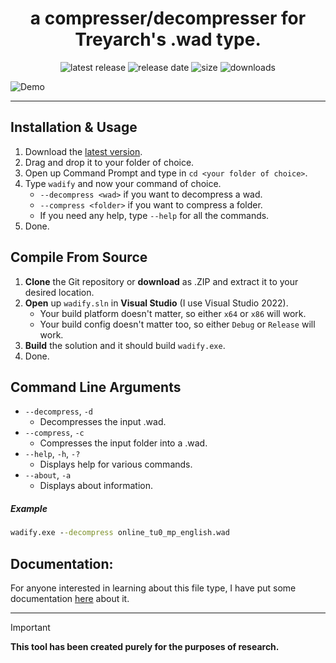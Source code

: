 <div align="center">

# a compresser/decompresser for Treyarch's .wad type.

![latest release](https://img.shields.io/github/v/tag/hindercanrun/wadify?filter=!v*-pre&style=flat-square&label=Latest%20Release&labelColor=F3F8FF&color=F88379)
![release date](https://img.shields.io/github/release-date-pre/hindercanrun/wadify?style=flat-square&label=Release%20Date&labelColor=F3F8FF&color=F88379)
![size](https://img.shields.io/github/languages/code-size/hindercanrun/wadify?style=flat-square&label=Code%20Size&labelColor=F3F8FF&color=F88379)
![downloads](https://img.shields.io/github/downloads/hindercanrun/wadify/total?style=flat-square&label=Total%20Downloads&labelColor=F3F8FF&color=F88379)
</div>

![Demo](https://s4.ezgif.com/tmp/ezgif-432f32662e2135.gif)

---

## Installation & Usage
1. Download the [latest version](https://github.com/hindercanrun/wadify/releases/latest/download/wadify.exe).
2. Drag and drop it to your folder of choice.
3. Open up Command Prompt and type in `cd <your folder of choice>`.
4. Type `wadify` and now your command of choice.
   - `--decompress <wad>` if you want to decompress a wad.
   - `--compress <folder>` if you want to compress a folder.
   - If you need any help, type `--help` for all the commands.
5. Done.

## Compile From Source
1. **Clone** the Git repository or **download** as .ZIP and extract it to your desired location.
2. **Open** up `wadify.sln` in **Visual Studio** (I use Visual Studio 2022).
   - Your build platform doesn't matter, so either `x64` or `x86` will work.
   - Your build config doesn't matter too, so either `Debug` or `Release` will work.
3. **Build** the solution and it should build `wadify.exe`.
4. Done.

## Command Line Arguments

- ```--decompress```, ```-d```
  - Decompresses the input .wad.
- ```--compress```, ```-c```
  - Compresses the input folder into a .wad.
- ```--help```, ```-h```, ```-?```
  - Displays help for various commands.
- ```--about```, ```-a```
  - Displays about information.

##### Example
```cmd
wadify.exe --decompress online_tu0_mp_english.wad
```

## Documentation:

For anyone interested in learning about this file type, I have put some documentation [here](https://github.com/hindercanrun/wad/blob/main/Docs/WadFile.md) about it.

---

> [!IMPORTANT]
> **This tool has been created purely for the purposes of research.**
